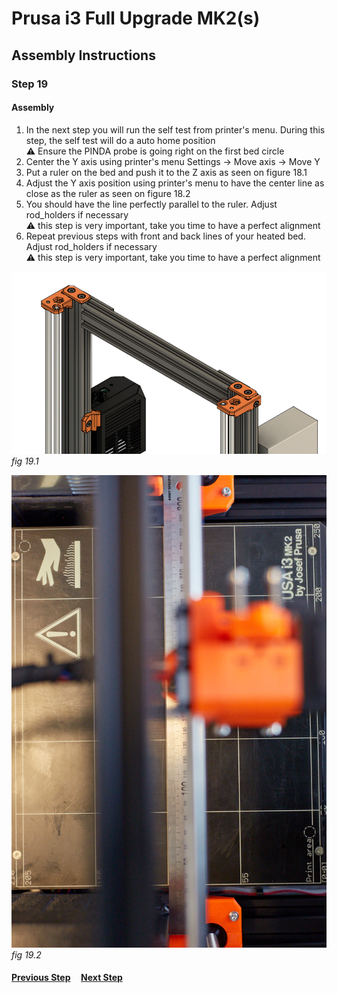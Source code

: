 # Prusa i3 Full Upgrade MK2(s)

## Assembly Instructions

### Step 19

#### Assembly

1. In the next step you will run the self test from printer's menu. During this step, the self test will do a auto home position<br>
   :warning: Ensure the PINDA probe is going right on the first bed circle
1. Center the Y axis using printer's menu Settings -> Move axis -> Move Y
1. Put a ruler on the bed and push it to the Z axis as seen on figure 18.1
1. Adjust the Y axis position using printer's menu to have the center line as close as the ruler as seen on figure 18.2
1. You should have the line perfectly parallel to the ruler. Adjust rod_holders if necessary<br>
   :warning: this step is very important, take you time to have a perfect alignment
1. Repeat previous steps with front and back lines of your heated bed. Adjust rod_holders if necessary<br>
   :warning: this step is very important, take you time to have a perfect alignment

![](img/fig19.1.jpg)\
*fig 19.1*

![](img/fig19.2.jpg)\
*fig 19.2*

#### [Previous Step](step18.md) &nbsp;&nbsp;&nbsp; [Next Step](step20.md)
